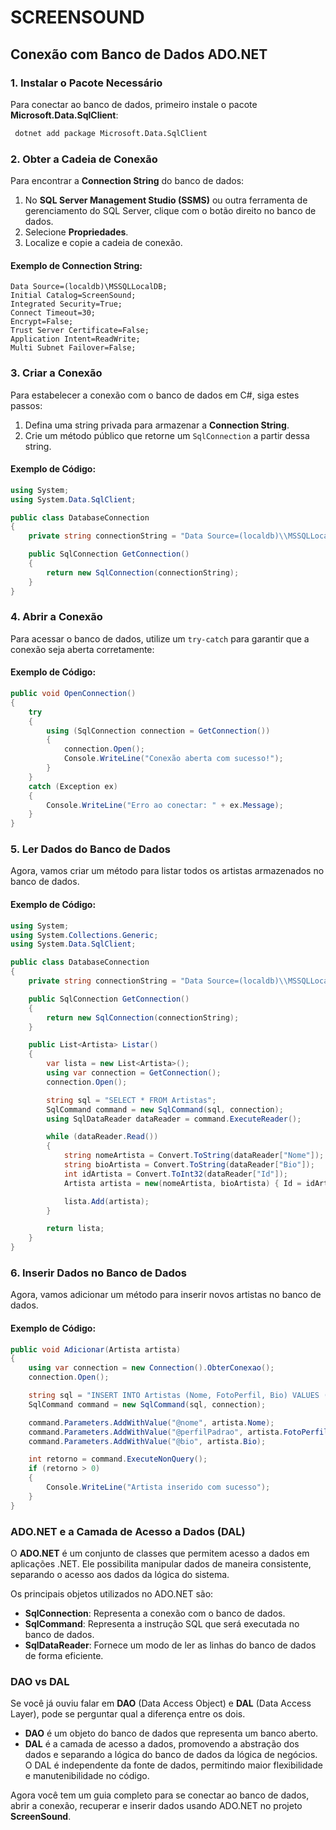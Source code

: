# SCREENSOUND

## Conexão com Banco de Dados ADO.NET

### 1. Instalar o Pacote Necessário  
Para conectar ao banco de dados, primeiro instale o pacote **Microsoft.Data.SqlClient**:

```sh
 dotnet add package Microsoft.Data.SqlClient
```

### 2. Obter a Cadeia de Conexão  
Para encontrar a **Connection String** do banco de dados:

1. No **SQL Server Management Studio (SSMS)** ou outra ferramenta de gerenciamento do SQL Server, clique com o botão direito no banco de dados.
2. Selecione **Propriedades**.
3. Localize e copie a cadeia de conexão.

#### Exemplo de Connection String:
```plaintext
Data Source=(localdb)\MSSQLLocalDB;
Initial Catalog=ScreenSound;
Integrated Security=True;
Connect Timeout=30;
Encrypt=False;
Trust Server Certificate=False;
Application Intent=ReadWrite;
Multi Subnet Failover=False;
```

### 3. Criar a Conexão  
Para estabelecer a conexão com o banco de dados em C#, siga estes passos:

1. Defina uma string privada para armazenar a **Connection String**.
2. Crie um método público que retorne um `SqlConnection` a partir dessa string.

#### Exemplo de Código:
```csharp
using System;
using System.Data.SqlClient;

public class DatabaseConnection
{
    private string connectionString = "Data Source=(localdb)\\MSSQLLocalDB;Initial Catalog=ScreenSound;Integrated Security=True;";

    public SqlConnection GetConnection()
    {
        return new SqlConnection(connectionString);
    }
}
```

### 4. Abrir a Conexão  
Para acessar o banco de dados, utilize um `try-catch` para garantir que a conexão seja aberta corretamente:

#### Exemplo de Código:
```csharp
public void OpenConnection()
{
    try
    {
        using (SqlConnection connection = GetConnection())
        {
            connection.Open();
            Console.WriteLine("Conexão aberta com sucesso!");
        }
    }
    catch (Exception ex)
    {
        Console.WriteLine("Erro ao conectar: " + ex.Message);
    }
}
```

### 5. Ler Dados do Banco de Dados  
Agora, vamos criar um método para listar todos os artistas armazenados no banco de dados.

#### Exemplo de Código:
```csharp
using System;
using System.Collections.Generic;
using System.Data.SqlClient;

public class DatabaseConnection
{
    private string connectionString = "Data Source=(localdb)\\MSSQLLocalDB;Initial Catalog=ScreenSound;Integrated Security=True;";

    public SqlConnection GetConnection()
    {
        return new SqlConnection(connectionString);
    }

    public List<Artista> Listar()
    {
        var lista = new List<Artista>();
        using var connection = GetConnection();
        connection.Open();

        string sql = "SELECT * FROM Artistas";
        SqlCommand command = new SqlCommand(sql, connection);
        using SqlDataReader dataReader = command.ExecuteReader();

        while (dataReader.Read())
        {
            string nomeArtista = Convert.ToString(dataReader["Nome"]);
            string bioArtista = Convert.ToString(dataReader["Bio"]);
            int idArtista = Convert.ToInt32(dataReader["Id"]);
            Artista artista = new(nomeArtista, bioArtista) { Id = idArtista };

            lista.Add(artista);    
        }

        return lista;
    }
}
```

### 6. Inserir Dados no Banco de Dados
Agora, vamos adicionar um método para inserir novos artistas no banco de dados.

#### Exemplo de Código:
```csharp
public void Adicionar(Artista artista)
{
    using var connection = new Connection().ObterConexao();
    connection.Open();

    string sql = "INSERT INTO Artistas (Nome, FotoPerfil, Bio) VALUES (@nome, @perfilPadrao, @bio)";
    SqlCommand command = new SqlCommand(sql, connection);

    command.Parameters.AddWithValue("@nome", artista.Nome);
    command.Parameters.AddWithValue("@perfilPadrao", artista.FotoPerfil);
    command.Parameters.AddWithValue("@bio", artista.Bio);

    int retorno = command.ExecuteNonQuery();
    if (retorno > 0)
    {
        Console.WriteLine("Artista inserido com sucesso");
    }
}
```

### ADO.NET e a Camada de Acesso a Dados (DAL)
O **ADO.NET** é um conjunto de classes que permitem acesso a dados em aplicações .NET. Ele possibilita manipular dados de maneira consistente, separando o acesso aos dados da lógica do sistema.

Os principais objetos utilizados no ADO.NET são:
- **SqlConnection**: Representa a conexão com o banco de dados.
- **SqlCommand**: Representa a instrução SQL que será executada no banco de dados.
- **SqlDataReader**: Fornece um modo de ler as linhas do banco de dados de forma eficiente.

### DAO vs DAL
Se você já ouviu falar em **DAO** (Data Access Object) e **DAL** (Data Access Layer), pode se perguntar qual a diferença entre os dois.

- **DAO** é um objeto do banco de dados que representa um banco aberto.
- **DAL** é a camada de acesso a dados, promovendo a abstração dos dados e separando a lógica do banco de dados da lógica de negócios. O DAL é independente da fonte de dados, permitindo maior flexibilidade e manutenibilidade no código.

Agora você tem um guia completo para se conectar ao banco de dados, abrir a conexão, recuperar e inserir dados usando ADO.NET no projeto **ScreenSound**.